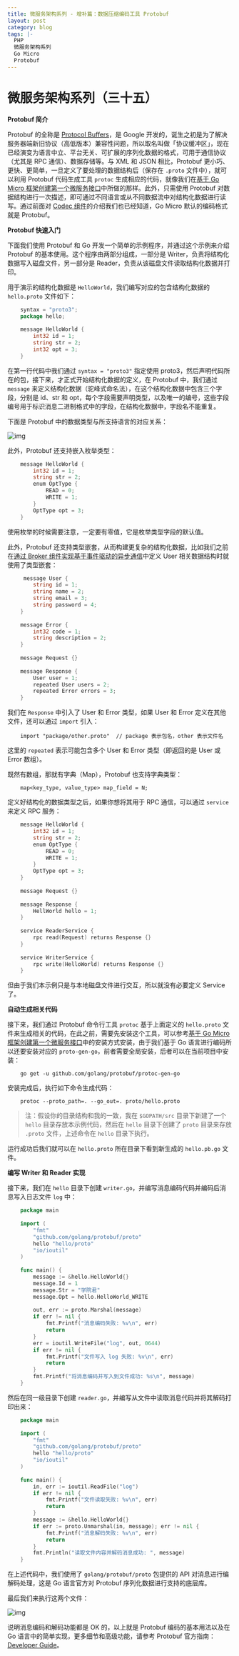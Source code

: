```yaml
---
title: 微服务架构系列 - 增补篇：数据压缩编码工具 Protobuf
layout: post
category: blog
tags: |-
  PHP
  微服务架构系列
  Go Micro
  Protobuf
---
```


# 微服务架构系列（三十五）



**Protobuf 简介**



Protobuf 的全称是 [Protocol Buffers](https://developers.google.com/protocol-buffers/)，是 Google 开发的，诞生之初是为了解决服务器端新旧协议（高低版本）兼容性问题，所以取名叫做「协议缓冲区」，现在已经演变为语言中立、平台无关、可扩展的序列化数据的格式，可用于通信协议（尤其是 RPC 通信）、数据存储等。与 XML 和 JSON 相比，Protobuf 更小巧、更快、更简单，一旦定义了要处理的数据结构后（保存在 `.proto` 文件中），就可以利用 Protobuf 代码生成工具 `protoc` 生成相应的代码，就像我们在[基于 Go Micro 框架创建第一个微服务接口](https://articles.zsxq.com/id_lmlud4cnsncw.html)中所做的那样。此外，只需使用 Protobuf 对数据结构进行一次描述，即可通过不同语言或从不同数据流中对结构化数据进行读写。通过前面对 [Codec 组件](https://articles.zsxq.com/id_aowqge1m5138.html)的介绍我们也已经知道，Go Micro 默认的编码格式就是 Protobuf。



**Protobuf 快速入门**



下面我们使用 Protobuf 和 Go 开发一个简单的示例程序，并通过这个示例来介绍 Protobuf 的基本使用。这个程序由两部分组成，一部分是 Writer，负责将结构化数据写入磁盘文件，另一部分是 Reader，负责从该磁盘文件读取结构化数据并打印。



用于演示的结构化数据是 `HelloWorld`，我们编写对应的包含结构化数据的 `hello.proto` 文件如下：



```go
    syntax = "proto3";
    package hello;
    
    message HelloWorld {
        int32 id = 1;
        string str = 2;
        int32 opt = 3;
    }
```

  

在第一行代码中我们通过 `syntax = "proto3"` 指定使用 proto3，然后声明代码所在的包，接下来，才正式开始结构化数据的定义，在 Protobuf 中，我们通过 `message` 来定义结构化数据（驼峰式命名法），在这个结构化数据中包含三个字段，分别是 id、str 和 opt，每个字段需要声明类型，以及唯一的编号，这些字段编号用于标识消息二进制格式中的字段，在结构化数据中，字段名不能重复。



下面是 Protobuf 中的数据类型与所支持语言的对应关系：



![img](/assets/post/Fn6kHtl9ydN-v-tKBy_6EoBUh5LG.png)



此外，Protobuf 还支持嵌入枚举类型：



```go
    message HelloWorld {
        int32 id = 1;
        string str = 2;
        enum OptType {
            READ = 0;
            WRITE = 1;
        }
        OptType opt = 3;
    }
```

  

使用枚举的时候需要注意，一定要有零值，它是枚举类型字段的默认值。



此外，Protobuf 还支持类型嵌套，从而构建更复杂的结构化数据，比如我们之前在[通过 Broker 组件实现基于事件驱动的异步通信](https://articles.zsxq.com/id_6c8e1k397r2m.html)中定义 User 相关数据结构时就使用了类型嵌套：



```go
     message User {
        string id = 1;
        string name = 2;
        string email = 3;
        string password = 4;
    }
    
    message Error {
        int32 code = 1;
        string description = 2;
    }
    
    message Request {}
    
    message Response {
        User user = 1;
        repeated User users = 2;
        repeated Error errors = 3;
    }
```

  

我们在 `Response` 中引入了 User 和 Error 类型，如果 User 和 Error 定义在其他文件，还可以通过 `import` 引入：



```
    import "package/other.proto"  // package 表示包名，other 表示文件名
```

  

这里的 `repeated` 表示可能包含多个 User 和 Error 类型（即返回的是 User 或 Error 数组）。



既然有数组，那就有字典（Map），Protobuf 也支持字典类型：



```
    map<key_type, value_type> map_field = N;
```

  

定义好结构化的数据类型之后，如果你想将其用于 RPC 通信，可以通过 `service` 来定义 RPC 服务：



```go
    message HelloWorld {
        int32 id = 1;
        string str = 2;
        enum OptType {
            READ = 0;
            WRITE = 1;
        }
        OptType opt = 3;
    }
    
    message Request {}
    
    message Response {
        HellWorld hello = 1;
    }
    
    service ReaderService {
        rpc read(Request) returns Response {}
    }
    
    service WriterService {
        rpc write(HelloWorld) returns Response {}
    }
```



但由于我们本示例只是与本地磁盘文件进行交互，所以就没有必要定义 Service 了。



**自动生成相关代码**



接下来，我们通过 Protobuf 命令行工具 `protoc` 基于上面定义的 `hello.proto` 文件来生成相关的代码，在此之前，需要先安装这个工具，可以参考[基于 Go Micro 框架创建第一个微服务接口](https://articles.zsxq.com/id_lmlud4cnsncw.html)中的安装方式安装，由于我们基于 Go 语言进行编码所以还要安装对应的 `proto-gen-go`，前者需要全局安装，后者可以在当前项目中安装：



```
    go get -u github.com/golang/protobuf/protoc-gen-go
```



安装完成后，执行如下命令生成代码：



```
    protoc --proto_path=. --go_out=. proto/hello.proto
```

  

> 注：假设你的目录结构和我的一致，我在 `$GOPATH/src` 目录下新建了一个 `hello` 目录存放本示例代码，然后在 `hello` 目录下创建了 `proto` 目录来存放 `.proto` 文件，上述命令在 `hello` 目录下执行。 

  

运行成功后我们就可以在 `hello.proto` 所在目录下看到新生成的 `hello.pb.go` 文件。



**编写 Writer 和 Reader 实现**



接下来，我们在 `hello` 目录下创建 `writer.go`，并编写消息编码代码并编码后消息写入日志文件 `log` 中：



```go
    package main
    
    import (
        "fmt"
        "github.com/golang/protobuf/proto"
        hello "hello/proto"
        "io/ioutil"
    )
    
    func main() {
        message := &hello.HelloWorld{}
        message.Id = 1
        message.Str = "学院君"
        message.Opt = hello.HelloWorld_WRITE
    
        out, err := proto.Marshal(message)
        if err != nil {
            fmt.Printf("消息编码失败: %v\n", err)
            return
        }
        err = ioutil.WriteFile("log", out, 0644)
        if err != nil {
            fmt.Printf("文件写入 log 失败: %v\n", err)
            return
        }
        fmt.Printf("将消息编码并写入到文件成功: %s\n", message)
    }
```

  

然后在同一级目录下创建 `reader.go`，并编写从文件中读取消息代码并将其解码打印出来：



```go
    package main
    
    import (
        "fmt"
        "github.com/golang/protobuf/proto"
        hello "hello/proto"
        "io/ioutil"
    )
    
    func main() {
        in, err := ioutil.ReadFile("log")
        if err != nil {
            fmt.Printf("文件读取失败: %v\n", err)
            return
        }
        message := &hello.HelloWorld{}
        if err := proto.Unmarshal(in, message); err != nil {
            fmt.Printf("消息解码失败: %v\n", err)
            return
        }
        fmt.Println("读取文件内容并解码消息成功: ", message)
    }
```

  

在上述代码中，我们使用了 `golang/protobuf/proto` 包提供的 API 对消息进行编解码处理，这是 Go 语言官方对 Protobuf 序列化数据进行支持的底层库。



最后我们来执行这两个文件：



![img](/assets/post/FrfYgcwJ05xB2kEaOFFTzbY3W7pV.png)



说明消息编码和解码功能都是 OK 的，以上就是 Protobuf 编码的基本用法以及在 Go 语言中的简单实现，更多细节和高级功能，请参考 Protobuf 官方指南：[Developer Guide](https://developers.google.com/protocol-buffers/docs/overview)。